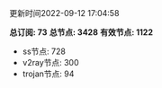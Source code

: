 更新时间2022-09-12 17:04:58

**总订阅: 73**
**总节点: 3428**
**有效节点: 1122**
- ss节点: 728
- v2ray节点: 300
- trojan节点: 94
